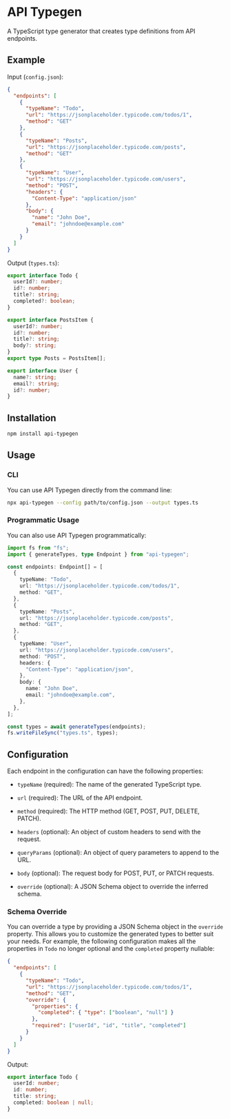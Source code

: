 # API Typegen

A TypeScript type generator that creates type definitions from API endpoints.

## Example

Input (`config.json`):

```json
{
  "endpoints": [
    {
      "typeName": "Todo",
      "url": "https://jsonplaceholder.typicode.com/todos/1",
      "method": "GET"
    },
    {
      "typeName": "Posts",
      "url": "https://jsonplaceholder.typicode.com/posts",
      "method": "GET"
    },
    {
      "typeName": "User",
      "url": "https://jsonplaceholder.typicode.com/users",
      "method": "POST",
      "headers": {
        "Content-Type": "application/json"
      },
      "body": {
        "name": "John Doe",
        "email": "johndoe@example.com"
      }
    }
  ]
}
```

Output (`types.ts`):

```typescript
export interface Todo {
  userId?: number;
  id?: number;
  title?: string;
  completed?: boolean;
}

export interface PostsItem {
  userId?: number;
  id?: number;
  title?: string;
  body?: string;
}
export type Posts = PostsItem[];

export interface User {
  name?: string;
  email?: string;
  id?: number;
}
```

## Installation

```bash
npm install api-typegen
```

## Usage

### CLI

You can use API Typegen directly from the command line:

```bash
npx api-typegen --config path/to/config.json --output types.ts
```

### Programmatic Usage

You can also use API Typegen programmatically:

```typescript
import fs from "fs";
import { generateTypes, type Endpoint } from "api-typegen";

const endpoints: Endpoint[] = [
  {
    typeName: "Todo",
    url: "https://jsonplaceholder.typicode.com/todos/1",
    method: "GET",
  },
  {
    typeName: "Posts",
    url: "https://jsonplaceholder.typicode.com/posts",
    method: "GET",
  },
  {
    typeName: "User",
    url: "https://jsonplaceholder.typicode.com/users",
    method: "POST",
    headers: {
      "Content-Type": "application/json",
    },
    body: {
      name: "John Doe",
      email: "johndoe@example.com",
    },
  },
];

const types = await generateTypes(endpoints);
fs.writeFileSync("types.ts", types);
```

## Configuration

Each endpoint in the configuration can have the following properties:

- `typeName` (required): The name of the generated TypeScript type.

- `url` (required): The URL of the API endpoint.

- `method` (required): The HTTP method (GET, POST, PUT, DELETE, PATCH).

- `headers` (optional): An object of custom headers to send with the request.

- `queryParams` (optional): An object of query parameters to append to the URL.

- `body` (optional): The request body for POST, PUT, or PATCH requests.

- `override` (optional): A JSON Schema object to override the inferred schema.

### Schema Override

You can override a type by providing a JSON Schema object in the `override` property. This allows you to customize the generated types to better suit your needs. For example, the following configuration makes all the properties in `Todo` no longer optional and the `completed` property nullable:

```json
{
  "endpoints": [
    {
      "typeName": "Todo",
      "url": "https://jsonplaceholder.typicode.com/todos/1",
      "method": "GET",
      "override": {
        "properties": {
          "completed": { "type": ["boolean", "null"] }
        },
        "required": ["userId", "id", "title", "completed"]
      }
    }
  ]
}
```

Output:

```typescript
export interface Todo {
  userId: number;
  id: number;
  title: string;
  completed: boolean | null;
}
```

